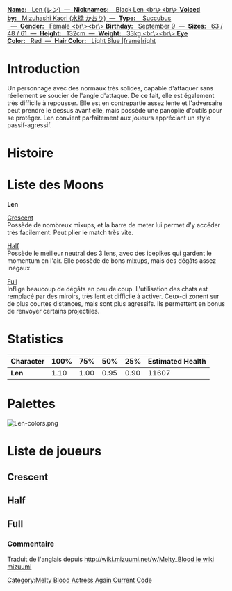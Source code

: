 [ **Name:**   Len (レン)  —  **Nicknames:**    Black Len
\<br\\\>\<br\\\> **Voiced by:**   Mizuhashi Kaori (水橋
かおり)  —  **Type:**    Succubus   —  **Gender:**   Female
\<br\\\>\<br\\\> **Birthday:**   September 9  —  **Sizes:**   63 / 48 /
61  —  **Height:**   132cm  —  **Weight:**   33kg \<br\\\>\<br\\\> **Eye
Color:**   Red  —  **Hair Color:**   Light Blue
\|frame\|right](image:len0.png "wikilink")

# Introduction

Un personnage avec des normaux très solides, capable d'attaquer sans
réellement se soucier de l'angle d'attaque. De ce fait, elle est
également très difficile à repousser. Elle est en contrepartie assez
lente et l'adversaire peut prendre le dessus avant elle, mais possède
une panoplie d'outils pour se protéger. Len convient parfaitement aux
joueurs appréciant un style passif-agressif.

# Histoire

# Liste des Moons

**Len**

[Crescent](Melty_Blood/Len/Crescent_Moon "wikilink")  
Possède de nombreux mixups, et la barre de meter lui permet d'y accéder
très facilement. Peut plier le match très vite.

[Half](Melty_Blood/Len/Half_Moon "wikilink")  
Possède le meilleur neutral des 3 lens, avec des icepikes qui gardent le
momentum en l'air. Elle possède de bons mixups, mais des dégâts assez
inégaux.

[Full](Melty_Blood/Len/Full_Moon "wikilink")  
Inflige beaucoup de dégâts en peu de coup. L'utilisation des chats est
remplacé par des miroirs, très lent et difficile à activer. Ceux-ci
zonent sur de plus courtes distances, mais sont plus agressifs. Ils
permettent en bonus de renvoyer certains projectiles.

# Statistics

| Character | 100% | 75%  | 50%  | 25%  | Estimated Health |
|-----------|------|------|------|------|------------------|
| **Len**   | 1.10 | 1.00 | 0.95 | 0.90 | 11607            |

# Palettes

![](Len-colors.png "Len-colors.png")

# Liste de joueurs

## Crescent

## Half

## Full

### Commentaire

Traduit de l'anglais depuis [http://wiki.mizuumi.net/w/Melty_Blood le
wiki
mizuumi](http://wiki.mizuumi.net/w/Melty_Blood_le_wiki_mizuumi "wikilink")

[Category:Melty Blood Actress Again Current
Code](Category:Melty_Blood_Actress_Again_Current_Code "wikilink")
